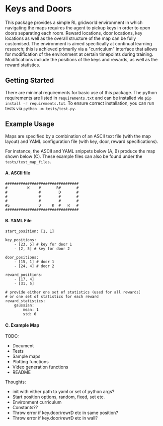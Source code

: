 # Keys and Doors

This package provides a simple RL gridworld environment in which navigating the maps requires the agent to pickup keys in order to open doors separating each room. 
Reward locations, door locations, key locations as well as the overall structure of the map can be fully customised. 
The environment is aimed specifically at continual learning research; this is achieved primarily via a "curriculum" interface that 
allows for modification of the environment at certain timepoints during training. Modifications include the positions of the keys and rewards, as well as the reward statistics. 

## Getting Started

There are minimal requirements for basic use of this package. The python requirements are listed in ```requirements.txt``` and can be installed via ```pip install -r requirements.txt```.
To ensure correct installation, you can run tests via ```python -m tests/test.py```.

## Example Usage

Maps are specified by a combination of an ASCII text file (with the map layout) and YAML configuration file (with key, door, reward specifications).

For instance, the ASCII and YAML snippets below (A, B) produce the map shown below (C). These example files can also be found under the ```tests/test_map_files```.

#### A. ASCII file
```
#################################
#         K    #       R#       #
#              #        D       #
#              #        #       #
#              #        #       #
#S             D     K  #   R   #
################################# 
```

#### B. YAML File
```
start_position: [1, 1]

key_positions:
    - [23, 5] # key for door 1
    - [2, 5] # key for door 2

door_positions:
    - [15, 1] # door 1 
    - [24, 4] # door 2 

reward_positions:
    - [17, 4]
    - [31, 5]

# provide either one set of statistics (used for all rewards)
# or one set of statistics for each reward
reward_statistics:
    gaussian:
        mean: 1
        std: 0
```

#### C. Example Map

TODO:

- Document
- Tests
- Sample maps
- Plotting functions
- Video generation functions
- README

Thoughts:

- init with either path to yaml or set of python args?
- Start position options, random, fixed, set etc.
- Environment curriculum
- Constants??
- Throw error if key.door/rewrD etc in same position?
- Throw error if key.door/rewrD etc in wall?